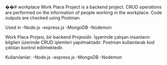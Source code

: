 ��#   w o r k p l a c e 
 
Work Place Project is a backend project. CRUD operations are performed on the information of people working in the workplace. Code outputs are checked using Postman.

Used in 
-Node.js
-express.js
-MongoDB
-Nodemon

Work Place Projesi, bir backend Projesidir. İşyerinde çalışan insanların bilgileri üzerinde CRUD işlemleri yapılmaktadır. Postman kullanılarak kod çıktıları kontrol edilmektedir.

Kullanılanlar: 
-Node.js
-express.js
-MongoDB
-Nodemon
